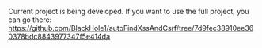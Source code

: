Current project is being developed. If you want to use the full project, you can go there: https://github.com/BlackHole1/autoFindXssAndCsrf/tree/7d9fec38910ee360378bdc8843977347f5e414da